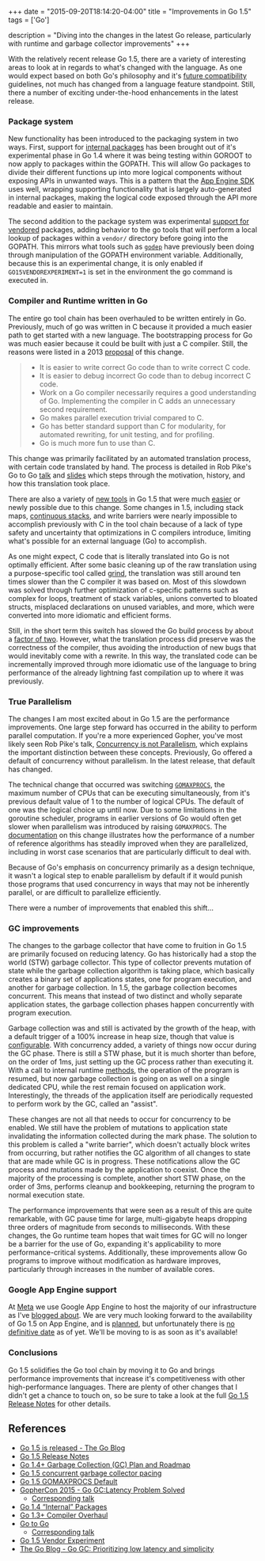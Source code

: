 +++
date = "2015-09-20T18:14:20-04:00"
title = "Improvements in Go 1.5"
tags = ['Go']

description = "Diving into the changes in the latest Go release, particularly with runtime and garbage collector improvements"
+++

With the relatively recent release Go 1.5, there are a variety of interesting areas to look at in regards to what's changed with the language. As one would expect based on both Go's philosophy and it's [future compatibility](http://golang.org/doc/go1compat) guidelines, not much has changed from a language feature standpoint. Still, there a number of exciting under-the-hood enhancements in the latest release.

### Package system

New functionality has been introduced to the packaging system in two ways. First, support for [internal packages](https://docs.google.com/document/d/1e8kOo3r51b2BWtTs_1uADIA5djfXhPT36s6eHVRIvaU/edit) has been brought out of it's experimental phase in Go 1.4 where it was being testing within GOROOT to now apply to packages within the GOPATH. This will allow Go packages to divide their different functions up into more logical components without exposing APIs in unwanted ways. This is a pattern that the [App Engine SDK](https://godoc.org/google.golang.org/appengine/internal) uses well, wrapping supporting functionality that is largely auto-generated in internal packages, making the logical code exposed through the API more readable and easier to maintain.

The second addition to the package system was experimental [support for vendored](https://docs.google.com/document/d/1Bz5-UB7g2uPBdOx-rw5t9MxJwkfpx90cqG9AFL0JAYo/edit) packages, adding behavior to the go tools that will perform a local lookup of packages within a `vendor/` directory before going into the GOPATH. This mirrors what tools such as [`godep`](https://github.com/tools/godep) have previously been doing through manipulation of the GOPATH environment variable. Additionally, because this is an experimental change, it is only enabled if `GO15VENDOREXPERIMENT=1` is set in the environment the go command is executed in.

### Compiler and Runtime written in Go

The entire go tool chain has been overhauled to be written entirely in Go. Previously, much of go was written in C because it provided a much easier path to get started with a new language. The bootstrapping process for Go was much easier because it could be built with just a C compiler. Still, the reasons were listed in a 2013 [proposal](https://docs.google.com/document/d/1P3BLR31VA8cvLJLfMibSuTdwTuF7WWLux71CYD0eeD8/edit) of this change.

> - It is easier to write correct Go code than to write correct C code.
> - It is easier to debug incorrect Go code than to debug incorrect C code.
> - Work on a Go compiler necessarily requires a good understanding of Go. Implementing the compiler in C adds an unnecessary second requirement.
> - Go makes parallel execution trivial compared to C.
> - Go has better standard support than C for modularity, for automated rewriting, for unit testing, and for profiling.
> - Go is much more fun to use than C.

This change was primarily facilitated by an automated translation process, with certain code translated by hand. The process is detailed in Rob Pike's Go to Go [talk](https://www.youtube.com/watch?v=cF1zJYkBW4A) and [slides](https://talks.golang.org/2015/gogo.slide) which steps through the motivation, history, and how this translation took place.

There are also a variety of [new tools](https://golang.org/doc/go1.5#tools) in Go 1.5 that were much [easier](https://talks.golang.org/2015/gogo.slide#6) or newly possible due to this change. Some changes in 1.5, including stack maps, [continuous stacks](http://agis.io/2014/03/25/contiguous-stacks-in-go.html), and write barriers were nearly impossible to accomplish previously with C in the tool chain because of a lack of type safety and uncertainty that optimizations in C compilers introduce, limiting what's possible for an external language (Go) to accomplish.

As one might expect, C code that is literally translated into Go is not optimally efficient. After some basic cleaning up of the raw translation using a purpose-specific tool called [grind](https://godoc.org/rsc.io/grind), the translation was still around ten times slower than the C compiler it was based on. Most of this slowdown was solved through further optimization of c-specific patterns such as complex for loops, treatment of stack variables, unions converted to bloated structs, misplaced declarations on unused variables, and more, which were converted into more idiomatic and efficient forms.

Still, in the short term this switch has slowed the Go build process by about a [factor of two](https://golang.org/doc/go1.5#performance). However, what the translation process did preserve was the correctness of the compiler, thus avoiding the introduction of new bugs that would inevitably come with a rewrite. In this way, the translated code can be incrementally improved through more idiomatic use of the language to bring performance of the already lightning fast compilation up to where it was previously.

### True Parallelism

The changes I am most excited about in Go 1.5 are the performance improvements. One large step forward has occurred in the ability to perform parallel computation. If you're a more experienced Gopher, you've most likely seen Rob Pike's talk, [Concurrency is not Parallelism](https://youtu.be/cN_DpYBzKso), which explains the important distinction between these concepts. Previously, Go offered a default of concurrency without parallelism. In the latest release, that default has changed.

The technical change that occurred was switching [`GOMAXPROCS`](https://golang.org/pkg/runtime/#GOMAXPROCS), the maximum  number of CPUs that can be executing simultaneously, from it's previous default value of 1 to the number of logical CPUs. The default of one was the logical choice up until now. Due to some limitations in the goroutine scheduler, programs in earlier versions of Go would often get slower when parallelism was introduced by raising `GOMAXPROCS`. The [documentation](https://docs.google.com/document/d/1At2Ls5_fhJQ59kDK2DFVhFu3g5mATSXqqV5QrxinasI/edit) on this change illustrates how the performance of a number of reference algorithms has steadily improved when they are parallelized, including in worst case scenarios that are particularly difficult to deal with.

Because of Go's emphasis on concurrency primarily as a design technique, it wasn't a logical step to enable parallelism by default if it would punish those programs that used concurrency in ways that may not be inherently parallel, or are difficult to parallelize efficiently.

There were a number of improvements that enabled this shift...

### GC improvements

The changes to the garbage collector that have come to fruition in Go 1.5 are primarily focused on reducing latency. Go has historically had a stop the world (STW) garbage collector. This type of collector prevents mutation of state while the garbage collection algorithm is taking place, which basically creates a binary set of applications states, one for program execution, and another for garbage collection. In 1.5, the garbage collection becomes concurrent. This means that instead of two distinct and wholly separate application states, the garbage collection phases happen concurrently with program execution.

Garbage collection was and still is activated by the growth of the heap, with a default trigger of a 100% increase in heap size, though that value is [configurable](https://golang.org/pkg/runtime/debug/#SetGCPercent). With concurrency added, a variety of things now occur during the GC phase. There is still a STW phase, but it is much shorter than before, on the order of 1ms, just setting up the GC process rather than executing it. With a call to internal runtime [methods](http://golang.org/src/runtime/proc1.go#L507), the operation of the program is resumed, but now garbage collection is going on as well on a single dedicated CPU, while the rest remain focused on application work. Interestingly, the threads of the application itself are periodically requested to perform work by the GC, called an "assist".

These changes are not all that needs to occur for concurrency to be enabled. We still have the problem of mutations to application state invalidating the information collected during the mark phase. The solution to this problem is called a "write barrier", which doesn't actually block writes from occurring, but rather notifies the GC algorithm of all changes to state that are made while GC is in progress. These notifications allow the GC process and mutations made by the application to coexist. Once the majority of the processing is complete, another short STW phase, on the order of 3ms, performs cleanup and bookkeeping, returning the program to normal execution state.

The performance improvements that were seen as a result of this are quite remarkable, with GC pause time for large, multi-gigabyte heaps dropping three orders of magnitude from seconds to milliseconds. With these changes, the Go runtime team hopes that wait times for GC will no longer be a barrier for the use of Go, expanding it's applicability to more performance-critical systems. Additionally, these improvements allow Go programs to improve without modification as hardware improves, particularly through increases in the number of available cores.

### Google App Engine support

At [Meta](https://www.meta.sc) we use Google App Engine to host the majority of our infrastructure as I've [blogged about](https://www.meta.sc/tech/startclean/). We are very much looking forward to the availability of Go 1.5 on App Engine, and is [planned](https://groups.google.com/forum/#!topic/google-appengine-go/as9wUqT77YU), but unfortunately there is [no definitive date](https://groups.google.com/forum/#!topic/google-appengine-go/Vg5F0sUMTFc) as of yet. We'll be moving to is as soon as it's available!

### Conclusions

Go 1.5 solidifies the Go tool chain by moving it to Go and brings performance improvements that increase it's competitiveness with other high-performance languages. There are plenty of other changes that I didn't get a chance to touch on, so be sure to take a look at the full [Go 1.5 Release Notes](https://golang.org/doc/go1.5) for other details.

## References

- [Go 1.5 is released - The Go Blog](https://blog.golang.org/go1.5)
- [Go 1.5 Release Notes](https://golang.org/doc/go1.5)
- [Go 1.4+ Garbage Collection (GC) Plan and Roadmap](https://docs.google.com/document/d/16Y4IsnNRCN43Mx0NZc5YXZLovrHvvLhK_h0KN8woTO4/edit#)
- [Go 1.5 concurrent garbage collector pacing](https://docs.google.com/document/d/1wmjrocXIWTr1JxU-3EQBI6BK6KgtiFArkG47XK73xIQ/edit#)
- [Go 1.5 GOMAXPROCS Default](https://docs.google.com/document/d/1At2Ls5_fhJQ59kDK2DFVhFu3g5mATSXqqV5QrxinasI/edit)
- [GopherCon 2015 - Go GC:Latency Problem Solved](https://talks.golang.org/2015/go-gc.pdf)
    + [Corresponding talk](https://www.youtube.com/watch?v=aiv1JOfMjm0)
- [Go 1.4 “Internal” Packages](https://docs.google.com/document/d/1e8kOo3r51b2BWtTs_1uADIA5djfXhPT36s6eHVRIvaU/edit)
- [Go 1.3+ Compiler Overhaul](https://docs.google.com/document/d/1P3BLR31VA8cvLJLfMibSuTdwTuF7WWLux71CYD0eeD8/edit)
- [Go to Go](https://talks.golang.org/2015/gogo.slide#3)
    + [Corresponding talk](https://www.youtube.com/watch?v=cF1zJYkBW4A)
- [Go 1.5 Vendor Experiment](https://docs.google.com/document/d/1Bz5-UB7g2uPBdOx-rw5t9MxJwkfpx90cqG9AFL0JAYo/edit)
- [The Go Blog - Go GC: Prioritizing low latency and simplicity](http://blog.golang.org/go15gc)
